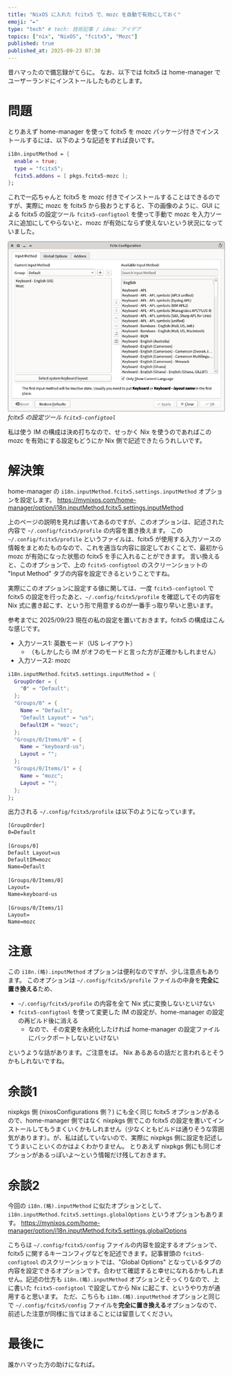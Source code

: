 ```yaml
---
title: "NixOS に入れた fcitx5 で、mozc を自動で有効にしておく"
emoji: "✒️"
type: "tech" # tech: 技術記事 / idea: アイデア
topics: ["nix", "NixOS", "fcitx5", "Mozc"]
published: true
published_at: 2025-09-23 07:30
---
```


昔ハマったので備忘録がてらに。
なお、以下では fcitx5 は home-manager でユーザーランドにインストールしたものとします。

# 問題

とりあえず home-manager を使って fcitx5 を mozc パッケージ付きでインストールするには、以下のような記述をすれば良いです。

```nix
i18n.inputMethod = {
  enable = true;
  type = "fcitx5";
  fcitx5.addons = [ pkgs.fcitx5-mozc ];
};
```

これで一応ちゃんと fcitx5 を mozc 付きでインストールすることはできるのですが、実際に mozc を fcitx5 から扱おうとすると、下の画像のように、GUI による fcitx5 の設定ツール `fcitx5-configtool` を使って手動で mozc を入力ソースに追加にしてやらないと、mozc が有効にならず使えないという状況になっていました。

![](/images/nixos-fcitx5-mozc-fcitx5-configtool.png)
*fcitx5 の設定ツール `fcitx5-configtool`*

私は使う IM の構成は決め打ちなので、せっかく Nix を使うのであればこの mozc を有効にする設定もどうにか Nix 側で記述できたらうれしいです。


# 解決策

home-manager の `i18n.inputMethod.fcitx5.settings.inputMethod` オプションを設定します。
https://mynixos.com/home-manager/option/i18n.inputMethod.fcitx5.settings.inputMethod

上のページの説明を見れば書いてあるのですが、このオプションは、記述された内容で `~/.config/fcitx5/profile` の内容を置き換えます。
この `~/.config/fcitx5/profile` というファイルは、fcitx5 が使用する入力ソースの情報をまとめたものなので、これを適当な内容に設定しておくことで、最初から mozc が有効になった状態の fcitx5 を手に入れることができます。
言い換えると、このオプションで、上の `fcitx5-configtool` のスクリーンショットの "Input Method" タブの内容を設定できるということですね。

実際にこのオプションに設定する値に関しては、一度 `fcitx5-configtool` で fcitx5 の設定を行ったあと、`~/.config/fcitx5/profile` を確認してその内容を Nix 式に書き起こす、という形で用意するのが一番手っ取り早いと思います。

参考までに 2025/09/23 現在の私の設定を置いておきます。fcitx5 の構成はこんな感じです。

- 入力ソース1: 英数モード（US レイアウト）
    - （もしかしたら IM がオフのモードと言った方が正確かもしれません）
- 入力ソース2: mozc

```nix:home.nix
i18n.inputMethod.fcitx5.settings.inputMethod = {
  GroupOrder = {
    "0" = "Default";
  };
  "Groups/0" = {
    Name = "Default";
    "Default Layout" = "us";
    DefaultIM = "mozc";
  };
  "Groups/0/Items/0" = {
    Name = "keyboard-us";
    Layout = "";
  };
  "Groups/0/Items/1" = {
    Name = "mozc";
    Layout = "";
  };
};
```

出力される `~/.config/fcitx5/profile` は以下のようになっています。

```:~/.config/fcitx5/profile
[GroupOrder]
0=Default

[Groups/0]
Default Layout=us
DefaultIM=mozc
Name=Default

[Groups/0/Items/0]
Layout=
Name=keyboard-us

[Groups/0/Items/1]
Layout=
Name=mozc
```

# 注意

この `i18n.(略).inputMethod` オプションは便利なのですが、少し注意点もあります。
このオプションは `~/.config/fcitx5/profile` ファイルの中身を**完全に置き換える**ため、

 - `~/.config/fcitx5/profile` の内容を全て Nix 式に変換しないといけない
 - `fcitx5-configtool` を使って変更した IM の設定が、home-manager の設定の再ビルド後に消える
    - なので、その変更を永続化したければ home-manager の設定ファイルにバックポートしないといけない

というような話があります。ご注意をば。
Nix あるあるの話だと言われるとそうかもしれないですね。

# 余談1

nixpkgs 側 (nixosConfigurations 側？) にも全く同じ fcitx5 オプションがあるので、home-manager 側ではなく nixpkgs 側でこの fcitx5 の設定を書いてインストールしてもうまくいくかもしれません（少なくともビルドは通りそうな雰囲気があります）。が、私は試していないので、実際に nixpkgs 側に設定を記述してうまいこといくのかはよくわかりません。
とりあえず nixpkgs 側にも同じオプションがあるっぽいよ〜という情報だけ残しておきます。

# 余談2

今回の `i18n.(略).inputMethod` に似たオプションとして、`i18n.inputMethod.fcitx5.settings.globalOptions` というオプションもあります。
https://mynixos.com/home-manager/option/i18n.inputMethod.fcitx5.settings.globalOptions

こちらは `~/.config/fcitx5/config` ファイルの内容を設定するオプションで、fcitx5 に関するキーコンフィグなどを記述できます。記事冒頭の `fcitx5-configtool` のスクリーンショットでは、"Global Options" となっているタブの内容を設定できるオプションです。合わせて確認すると幸せになれるかもしれません。記述の仕方も `i18n.(略).inputMethod` オプションとそっくりなので、上に書いた `fcitx5-configtool` で設定してから Nix に起こす、というやり方が通用すると思います。
ただ、こちらも `i18n.(略).inputMethod` オプションと同じで `~/.config/fcitx5/config` ファイルを**完全に置き換える**オプションなので、前述した注意が同様に当てはまることには留意してください。

# 最後に

誰かハマった方の助けになれば。
